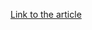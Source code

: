 [Link to the article](https://cdn2.hubspot.net/hubfs/3354902/Cybereason%20Labs%20Analysis%20Operation%20Cobalt%20Kitty.pdf)
